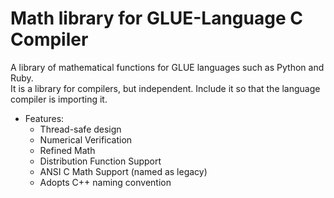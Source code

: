 # Math library for GLUE-Language C Compiler

A library of mathematical functions for GLUE languages such as Python and Ruby.  
It is a library for compilers, but independent. Include it so that the language compiler is importing it.  

* Features:  
	* Thread-safe design
	* Numerical Verification
	* Refined Math
	* Distribution Function Support
	* ANSI C Math Support (named as legacy)
	* Adopts C++ naming convention
